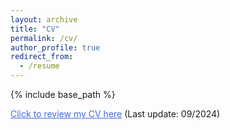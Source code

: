 ```yaml
---
layout: archive
title: "CV"
permalink: /cv/
author_profile: true
redirect_from:
  - /resume
---
```


{% include base_path %}

<style>
a {
  color: RoyalBlue; /* 将所有链接的颜色设置为 RoyalBlue */
}
</style>

<!-- <embed src="{{ site.baseurl }}/files/cv.pdf" width="600" height="700" type='application/pdf'>  -->

<!-- [Click to review my CV here]({{ site.baseurl }}/files/cv.pdf) (Last update: 06/2024) -->

[Click to review my CV here](../files/CV.pdf) (Last update: 09/2024)

<!-- [Click to review my Resume here](../files/Resume.pdf) (Last update: 09/2024) -->

<!-- 
Education
======
* Ph.D in Version Control Theory, GitHub University, 2018 (expected)
* M.S. in Jekyll, GitHub University, 2014
* B.S. in GitHub, GitHub University, 2012

Work experience
======
* Spring 2024: Academic Pages Collaborator
  * Github University
  * Duties includes: Updates and improvements to template
  * Supervisor: The Users

* Fall 2015: Research Assistant
  * Github University
  * Duties included: Merging pull requests
  * Supervisor: Professor Hub

* Summer 2015: Research Assistant
  * Github University
  * Duties included: Tagging issues
  * Supervisor: Professor Git
  
Skills
======
* Skill 1
* Skill 2
  * Sub-skill 2.1
  * Sub-skill 2.2
  * Sub-skill 2.3
* Skill 3

Publications
======
  <ul>{% for post in site.publications reversed %}
    {% include archive-single-cv.html %}
  {% endfor %}</ul>
  
Talks
======
  <ul>{% for post in site.talks reversed %}
    {% include archive-single-talk-cv.html  %}
  {% endfor %}</ul>
  
Teaching
======
  <ul>{% for post in site.teaching reversed %}
    {% include archive-single-cv.html %}
  {% endfor %}</ul>
  
Service and leadership
======
* Currently signed in to 43 different slack teams 

-->
